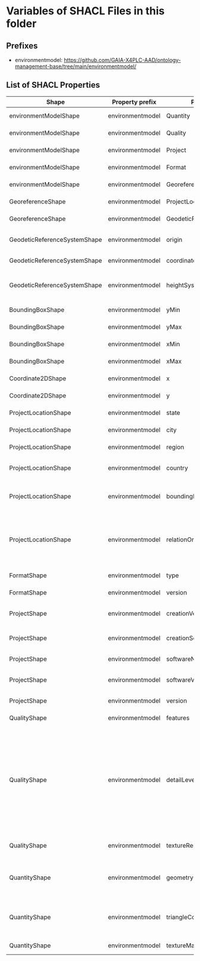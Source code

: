 # Variables of SHACL Files in this folder

## Prefixes

- environmentmodel: <https://github.com/GAIA-X4PLC-AAD/ontology-management-base/tree/main/environmentmodel/>

## List of SHACL Properties

| Shape | Property prefix | Property | MinCount | MaxCount | Description | Datatype/NodeKind | Filename |
| --- | --- | --- | --- | --- | --- | --- | --- |
| environmentModelShape | environmentmodel | Quantity | 1 | 1 |  |  | environment-model_shacl.ttl |
| environmentModelShape | environmentmodel | Quality | 1 | 1 |  |  | environment-model_shacl.ttl |
| environmentModelShape | environmentmodel | Project | 1 | 1 |  |  | environment-model_shacl.ttl |
| environmentModelShape | environmentmodel | Format | 1 | 1 |  |  | environment-model_shacl.ttl |
| environmentModelShape | environmentmodel | Georeference | 1 | 1 |  |  | environment-model_shacl.ttl |
| GeoreferenceShape | environmentmodel | ProjectLocation | 1 | 1 |  |  | environment-model_shacl.ttl |
| GeoreferenceShape | environmentmodel | GeodeticReferenceSystem | 1 | 1 |  |  | environment-model_shacl.ttl |
| GeodeticReferenceSystemShape | environmentmodel | origin | 1 | 1 | World coordinates of map origin |  | environment-model_shacl.ttl |
| GeodeticReferenceSystemShape | environmentmodel | coordinateSystem |  | 1 | EPSG code of the map | <http://www.w3.org/2001/XMLSchema#string> | environment-model_shacl.ttl |
| GeodeticReferenceSystemShape | environmentmodel | heightSystem |  | 1 | Ellipsodial height or orthometric height | <http://www.w3.org/2001/XMLSchema#string> | environment-model_shacl.ttl |
| BoundingBoxShape | environmentmodel | yMin |  | 1 |  | <http://www.w3.org/2001/XMLSchema#float> | environment-model_shacl.ttl |
| BoundingBoxShape | environmentmodel | yMax |  | 1 |  | <http://www.w3.org/2001/XMLSchema#float> | environment-model_shacl.ttl |
| BoundingBoxShape | environmentmodel | xMin |  | 1 |  | <http://www.w3.org/2001/XMLSchema#float> | environment-model_shacl.ttl |
| BoundingBoxShape | environmentmodel | xMax |  | 1 |  | <http://www.w3.org/2001/XMLSchema#float> | environment-model_shacl.ttl |
| Coordinate2DShape | environmentmodel | x |  | 1 |  | <http://www.w3.org/2001/XMLSchema#float> | environment-model_shacl.ttl |
| Coordinate2DShape | environmentmodel | y |  | 1 |  | <http://www.w3.org/2001/XMLSchema#float> | environment-model_shacl.ttl |
| ProjectLocationShape | environmentmodel | state |  | 1 | State of project area | <http://www.w3.org/2001/XMLSchema#string> | environment-model_shacl.ttl |
| ProjectLocationShape | environmentmodel | city |  | 1 | nan | <http://www.w3.org/2001/XMLSchema#string> | environment-model_shacl.ttl |
| ProjectLocationShape | environmentmodel | region |  | 1 | Region of project area | <http://www.w3.org/2001/XMLSchema#string> | environment-model_shacl.ttl |
| ProjectLocationShape | environmentmodel | country |  | 1 | Country code as ISO 3166-1, alpha-2;  | <http://www.w3.org/2001/XMLSchema#string> | environment-model_shacl.ttl |
| ProjectLocationShape | environmentmodel | boundingBox | 1 | 1 | Bounding box with lat/lon values in WGS84 |  | environment-model_shacl.ttl |
| ProjectLocationShape | environmentmodel | relationOrArea |  | 1 | Description of the location, dependen if it is a more trajectory style data or area style data | <http://www.w3.org/2001/XMLSchema#string> | environment-model_shacl.ttl |
| FormatShape | environmentmodel | type |  | 1 | Format type definition | <http://www.w3.org/2001/XMLSchema#string> | environment-model_shacl.ttl |
| FormatShape | environmentmodel | version |  | 1 | Version of data format | <http://www.w3.org/2001/XMLSchema#string> | environment-model_shacl.ttl |
| ProjectShape | environmentmodel | creationVersion |  | 1 | Tool for the creation of the data | <http://www.w3.org/2001/XMLSchema#string> | environment-model_shacl.ttl |
| ProjectShape | environmentmodel | creationSource |  | 1 | Tool for the creation of the data | <http://www.w3.org/2001/XMLSchema#string> | environment-model_shacl.ttl |
| ProjectShape | environmentmodel | softwareName |  | 1 | Name of the visual system | <http://www.w3.org/2001/XMLSchema#string> | environment-model_shacl.ttl |
| ProjectShape | environmentmodel | softwareVendor |  | 1 | Name of software vendor | <http://www.w3.org/2001/XMLSchema#string> | environment-model_shacl.ttl |
| ProjectShape | environmentmodel | version |  | 1 | Version of visual system | <http://www.w3.org/2001/XMLSchema#string> | environment-model_shacl.ttl |
| QualityShape | environmentmodel | features | 0 | 1 | Description of quality features | <http://www.w3.org/2001/XMLSchema#string> | environment-model_shacl.ttl |
| QualityShape | environmentmodel | detailLevel |  | 1 | Category of the level of detail (High - highest level of detail with additional object enrichment, Med - directly from data sources, with environment, Low - topological representation). | <http://www.w3.org/2001/XMLSchema#string> | environment-model_shacl.ttl |
| QualityShape | environmentmodel | textureResolution | 0 | 1 | Real texture resolution in meter (max?) | <http://www.w3.org/2001/XMLSchema#float> | environment-model_shacl.ttl |
| QuantityShape | environmentmodel | geometryCount |  | 1 | Total number of all geoemtries, instances are considered only once | <http://www.w3.org/2001/XMLSchema#int> | environment-model_shacl.ttl |
| QuantityShape | environmentmodel | triangleCount |  | 1 | Total number of all triangles, instances are considered only once | <http://www.w3.org/2001/XMLSchema#int> | environment-model_shacl.ttl |
| QuantityShape | environmentmodel | textureMaterialCount |  | 1 | Number of textures | <http://www.w3.org/2001/XMLSchema#unsignedInt> | environment-model_shacl.ttl |
